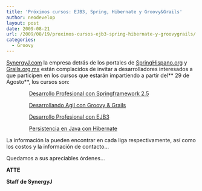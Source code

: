 ```yaml
---
title: 'Próximos cursos: EJB3, Spring, Hibernate y Groovy&Grails'
author: neodevelop
layout: post
date: 2009-08-21
url: /2009/08/19/proximos-cursos-ejb3-spring-hibernate-y-groovygrails/
categories:
  - Groovy
---
```

[SynergyJ.com][1] la empresa detr&aacute;s de los portales de [SpringHispano.org][2] y [Grails.org.mx][3] est&aacute;n complacidos de invitar a desarrolladores interesados a que participen en los cursos que estar&aacute;n impartiendo a partir del** 29 de Agosto**, los cursos son:

<p style='padding-left: 60px;'>
  <a href='http://synergyj.com/spring.html'>Desarrollo Profesional con Springframework 2.5</a>
</p>

<p style='padding-left: 60px;'>
  <a href='http://synergyj.com/gg.html'>Desarrollando Agil con Groovy & Grails</a>
</p>

<p style='padding-left: 60px;'>
  <a href='http://synergyj.com/ejb3.html'>Desarrollo Profesional con EJB3</a>
</p>

<p style='padding-left: 60px;'>
  <a href='http://synergyj.com/hibernate.html'>Persistencia en Java con Hibernate</a>
</p>

La informaci&oacute;n la pueden encontrar en cada liga respectivamente, as&iacute; como los costos y la informaci&oacute;n de contacto&#8230;

Quedamos a sus apreciables &oacute;rdenes&#8230;

**ATTE**

**Staff de SynergyJ**

 [1]: http://synergyj.com/
 [2]: http://springhispano.org/
 [3]: ../../